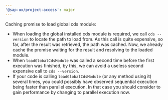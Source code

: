 ```yaml
---
'@sap-ux/project-access': major
---
```


Caching promise to load global cds module:
- When loading the global installed cds module is required, we call `cds --version` to locate the path to load from. As this call is quite expensive, so far, after the result was retrieved, the path was cached. Now, we already cache the promise waiting for the result and resolving to the loaded module.
- When `loadGlobalCdsModule` was called a second time before the first execution was finished, by this, we can avoid a useless second expensive call to `cds --version`.
- If your code is calling `loadGlobalCdsModule` (or any method using it) several times, you could possibly have observed sequential execution being faster than parallel execution. In that case you should consider to gain performance by changing to parallel execution now.
